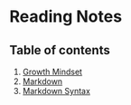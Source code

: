 # Reading Notes
## Table of contents
1. [Growth Mindset](growthmind)
2. [Markdown](markdown)
3. [Markdown Syntax](markdownSyntax)
